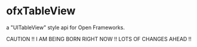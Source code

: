 ofxTableView
============

a "UITableView" style api for Open Frameworks.



CAUTION !! I AM BEING BORN RIGHT NOW !! LOTS OF CHANGES AHEAD !!
